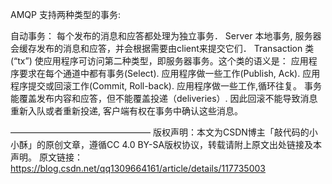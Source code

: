 AMQP 支持两种类型的事务:

自动事务： 每个发布的消息和应答都处理为独立事务．
Server 本地事务, 服务器会缓存发布的消息和应答，并会根据需要由client来提交它们．
Transaction 类(“tx”) 使应用程序可访问第二种类型，即服务器事务。这个类的语义是：
应用程序要求在每个通道中都有事务(Select).
应用程序做一些工作(Publish, Ack).
应用程序提交或回滚工作(Commit, Roll-back).
应用程序做一些工作,循环往复。
事务能覆盖发布内容和应答，但不能覆盖投递（deliveries）. 因此回滚不能导致消息重新入队或者重新投递, 客户端有权在事务中确认这些消息。

————————————————
版权声明：本文为CSDN博主「敲代码的小小酥」的原创文章，遵循CC 4.0 BY-SA版权协议，转载请附上原文出处链接及本声明。
原文链接：https://blog.csdn.net/qq1309664161/article/details/117735003